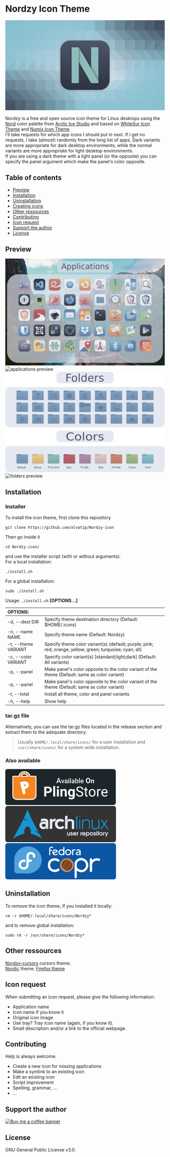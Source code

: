  Nordzy Icon Theme
======

<p align="center">

<img src="art/nord_background/1920x1080/background_logo_1920.png" alt="Nordzy logo">

</p>

Nordzy is a free and open source  icon theme for Linux desktops using the [Nord](https://github.com/arcticicestudio/nord) color palette from [Arctic Ice Studio](https://github.com/arcticicestudio) and based on [WhiteSur Icon Theme](https://github.com/vinceliuice/WhiteSur-icon-theme) and [Numix Icon Theme](https://github.com/numixproject/numix-icon-theme)<br/>
 I’ll take requests for which app icons I should put in next. If I get no requests, I take (almost) randomly from the long list of apps.
Dark variants are more appropriate for dark desktop environments, while the normal variants are more appropriate for light desktop environments. <br/> If you are using a dark theme with a light panel (or the opposite) you can specify the panel argument which make the panel's color opposite.

## Table of contents

- [Preview](#preview)
- [Installation](#installation)
- [Uninstallation](#uninstallation)
- [Creating icons](https://github.com/alvatip/Nordzy-icon/tree/main/tools#creating-icons)
- [Other ressources](#other-ressources)
- [Contributing](#contributing)
- [Icon request](#icon-request)
- [Support the author](#support-the-author)
- [License](#license)


## Preview

![applications preview](art/preview/preview1.png)
![applications preview](art/preview/preview4.png)
![folders preview](art/preview/preview2.png)
![folders preview](art/preview/preview3.png)


## Installation
### Installer

To install the icon theme, first clone this repository
```
git clone https://github.com/alvatip/Nordzy-icon
```
Then go inside it
```
cd Nordzy-icon/
```
and use the installer script (with or without arguments). </br>
For a local installation: 
```
./install.sh
```
For a global installation:
```
sudo ./install.sh
```


Usage:  `./install.sh`  **[OPTIONS...]**

|  OPTIONS:           | |
|:--------------------|:-------------|
|-d, --dest  DIR         | Specify theme destination directory (Default: $HOME/.icons)|
|-n, --name  NAME  | Specify theme name (Default: Nordzy)|
|-t, --theme VARIANT | Specify theme color variant(s) (default; purple; pink; red; orange; yellow; green; turquoise; cyan; all)|
|-c, --color VARIANT| Specify color variant(s) [standard;light;dark] (Default: All variants)|
|-p, --panel |Make panel's color opposite to the color variant of the theme (Default: same as color variant)|
|-p, --panel|Make panel's color opposite to the color variant of the theme (Default: same as color variant)|
|-t, --total	|Install all theme, color and panel variants|
|-h, --help                 | Show  help|

### tar.gz file
Alternatively, you can use the tar.gz files located in the release section and extract them to the adequate directory.</br>
> Usually `$HOME/.local/share/icons/` for a user installation and `/usr/share/icons/` for a system wide installation.
### Also available
<p align="left">
  <a href="https://www.pling.com/p/1686927" >
    <img title="Nordzy-icon Pling Store" width="350em" src="art/banner/pling_banner.png">
  </a>
  <a href="https://aur.archlinux.org/packages/nordzy-icon-theme-git" >
    <img title="Nordzy-icon arch repo" width="350em" src="art/banner/archlinux_banner.png">
  </a>
  <a href="https://copr.fedorainfracloud.org/coprs/alvatip/Nordzy-icon/" >
    <img title="Nordzy-icon Fedora Copr" width="350em" src="art/banner/fedora_copr_banner.png">
  </a>
</p> 


## Uninstallation
To remove the icon theme, 
If you installed it locally:
```
rm -r $HOME/.local/share/icons/Nordzy*
```
and to remove global installation:
```
sudo rm -r /usr/share/icons/Nordzy*
```

## Other ressources

[Nordzy-cursors](https://github.com/alvatip/Nordzy-cursors) cursors theme. </br> 
[Nordic](https://github.com/EliverLara/Nordic) theme.
[Firefox theme](https://addons.mozilla.org/en-US/firefox/addon/nordzy-dark/)

## Icon request

When submitting an icon request, please give the following information: <br/>
* Application name
* Icon name if you know it
* Original icon image
* Use tray? Tray icon name (again, if you know it).
* Small description and/or a link to the official webpage.

## Contributing

Help is always welcome.

* Create a new icon for missing applications
* Make a symlink to an existing icon
* Edit an existing icon
* Script improvement
* Spelling, grammar, ...
* ...

## Support the author

<p align="left">
 <a href="https://www.buymeacoffee.com/alvatips" >
    <img title="Buy me a coffee banner" width="150em" src="https://www.buymeacoffee.com/assets/img/custom_images/orange_img.png">
  </a>
</p>


## License

GNU General Public License v3.0.
